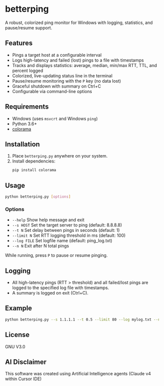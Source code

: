 # betterping

A robust, colorized ping monitor for Windows with logging, statistics, and pause/resume support.

## Features
- Pings a target host at a configurable interval
- Logs high-latency and failed (lost) pings to a file with timestamps
- Tracks and displays statistics: average, median, min/max RTT, TTL, and percent logged
- Colorized, live-updating status line in the terminal
- Pause/resume monitoring with the `P` key (no data lost)
- Graceful shutdown with summary on Ctrl+C
- Configurable via command-line options

## Requirements
- Windows (uses `msvcrt` and Windows `ping`)
- Python 3.6+
- [colorama](https://pypi.org/project/colorama/)

## Installation
1. Place `betterping.py` anywhere on your system.
2. Install dependencies:
   ```sh
   pip install colorama
   ```

## Usage
```sh
python betterping.py [options]
```

### Options
- `--help`            Show help message and exit
- `--s HOST`          Set the target server to ping (default: 8.8.8.8)
- `--t N`             Set delay between pings in seconds (default: 1)
- `--limit N`         Set RTT logging threshold in ms (default: 100)
- `--log FILE`        Set logfile name (default: ping_log.txt)
- `--n N`             Exit after N total pings

While running, press `P` to pause or resume pinging.

## Logging
- All high-latency pings (RTT > threshold) and all failed/lost pings are logged to the specified log file with timestamps.
- A summary is logged on exit (Ctrl+C).

## Example
```sh
python betterping.py --s 1.1.1.1 --t 0.5 --limit 80 --log mylog.txt --n 100
```

## License
GNU V3.0 

## AI Disclaimer
This software was created using Artificial Intelligence agents (Claude v4 within Cursor IDE)

